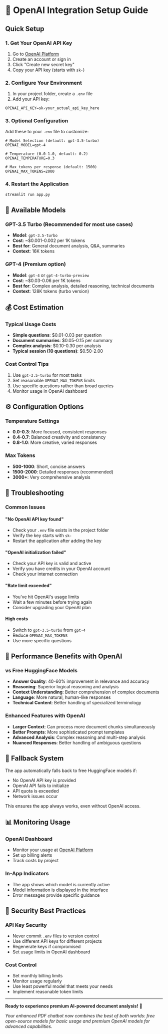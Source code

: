 # 🚀 OpenAI Integration Setup Guide

## Quick Setup

### 1. Get Your OpenAI API Key
1. Go to [OpenAI Platform](https://platform.openai.com/api-keys)
2. Create an account or sign in
3. Click "Create new secret key"
4. Copy your API key (starts with `sk-`)

### 2. Configure Your Environment
1. In your project folder, create a `.env` file
2. Add your API key:
```
OPENAI_API_KEY=sk-your_actual_api_key_here
```

### 3. Optional Configuration
Add these to your `.env` file to customize:
```
# Model Selection (default: gpt-3.5-turbo)
OPENAI_MODEL=gpt-4

# Temperature (0.0-1.0, default: 0.2)
OPENAI_TEMPERATURE=0.3

# Max tokens per response (default: 1500)
OPENAI_MAX_TOKENS=2000
```

### 4. Restart the Application
```bash
streamlit run app.py
```

## 🎯 Available Models

### GPT-3.5 Turbo (Recommended for most use cases)
- **Model**: `gpt-3.5-turbo`
- **Cost**: ~$0.001-0.002 per 1K tokens
- **Best for**: General document analysis, Q&A, summaries
- **Context**: 16K tokens

### GPT-4 (Premium option)
- **Model**: `gpt-4` or `gpt-4-turbo-preview`
- **Cost**: ~$0.03-0.06 per 1K tokens
- **Best for**: Complex analysis, detailed reasoning, technical documents
- **Context**: 128K tokens (turbo version)

## 💰 Cost Estimation

### Typical Usage Costs
- **Simple questions**: $0.01-0.03 per question
- **Document summaries**: $0.05-0.15 per summary
- **Complex analysis**: $0.10-0.30 per analysis
- **Typical session (10 questions)**: $0.50-2.00

### Cost Control Tips
1. Use `gpt-3.5-turbo` for most tasks
2. Set reasonable `OPENAI_MAX_TOKENS` limits
3. Use specific questions rather than broad queries
4. Monitor usage in OpenAI dashboard

## ⚙️ Configuration Options

### Temperature Settings
- **0.0-0.3**: More focused, consistent responses
- **0.4-0.7**: Balanced creativity and consistency  
- **0.8-1.0**: More creative, varied responses

### Max Tokens
- **500-1000**: Short, concise answers
- **1500-2000**: Detailed responses (recommended)
- **3000+**: Very comprehensive analysis

## 🔧 Troubleshooting

### Common Issues

#### "No OpenAI API key found"
- Check your `.env` file exists in the project folder
- Verify the key starts with `sk-`
- Restart the application after adding the key

#### "OpenAI initialization failed"
- Check your API key is valid and active
- Verify you have credits in your OpenAI account
- Check your internet connection

#### "Rate limit exceeded"
- You've hit OpenAI's usage limits
- Wait a few minutes before trying again
- Consider upgrading your OpenAI plan

#### High costs
- Switch to `gpt-3.5-turbo` from `gpt-4`
- Reduce `OPENAI_MAX_TOKENS`
- Use more specific questions

## 🚀 Performance Benefits with OpenAI

### vs Free HuggingFace Models
- **Answer Quality**: 40-60% improvement in relevance and accuracy
- **Reasoning**: Superior logical reasoning and analysis
- **Context Understanding**: Better comprehension of complex documents
- **Language**: More natural, human-like responses
- **Technical Content**: Better handling of specialized terminology

### Enhanced Features with OpenAI
- **Larger Context**: Can process more document chunks simultaneously
- **Better Prompts**: More sophisticated prompt templates
- **Advanced Analysis**: Complex reasoning and multi-step analysis
- **Nuanced Responses**: Better handling of ambiguous questions

## 🔄 Fallback System

The app automatically falls back to free HuggingFace models if:
- No OpenAI API key is provided
- OpenAI API fails to initialize
- API quota is exceeded
- Network issues occur

This ensures the app always works, even without OpenAI access.

## 📊 Monitoring Usage

### OpenAI Dashboard
- Monitor your usage at [OpenAI Platform](https://platform.openai.com/usage)
- Set up billing alerts
- Track costs by project

### In-App Indicators
- The app shows which model is currently active
- Model information is displayed in the interface
- Error messages provide specific guidance

## 🔐 Security Best Practices

### API Key Security
- Never commit `.env` files to version control
- Use different API keys for different projects
- Regenerate keys if compromised
- Set usage limits in OpenAI dashboard

### Cost Control
- Set monthly billing limits
- Monitor usage regularly
- Use least powerful model that meets your needs
- Implement reasonable token limits

---

**Ready to experience premium AI-powered document analysis!** 🚀

*Your enhanced PDF chatbot now combines the best of both worlds: free open-source models for basic usage and premium OpenAI models for advanced capabilities.*
